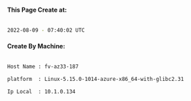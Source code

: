 
   
#### This Page Create at:

```bash

2022-08-09 - 07:40:02 UTC

```

#### Create By Machine:

```bash

Host Name : fv-az33-187

platform  : Linux-5.15.0-1014-azure-x86_64-with-glibc2.31

Ip Local  : 10.1.0.134

```

